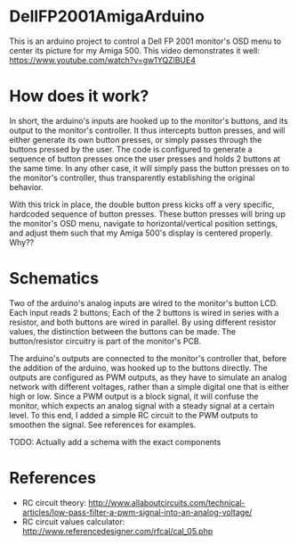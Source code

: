 # DellFP2001AmigaArduino
This is an arduino project to control a Dell FP 2001 monitor's OSD menu to center its picture for my Amiga 500. This video demonstrates it well: https://www.youtube.com/watch?v=gw1YQZlBUE4

# How does it work?

In short, the arduino's inputs are hooked up to the monitor's buttons, and its output to the monitor's controller. It thus intercepts button presses, and will either generate its own button presses, or simply passes through the buttons pressed by the user. The code is configured to generate a sequence of button presses once the user presses and holds 2 buttons at the same time. In any other case, it will simply pass the button presses on to the monitor's controller, thus transparently establishing the original behavior.

With this trick in place, the double button press kicks off a very specific, hardcoded sequence of button presses. These button presses will bring up the monitor's OSD menu, navigate to horizontal/vertical position settings, and adjust them such that my Amiga 500's display is centered properly. Why?? 

# Schematics

Two of the arduino's analog inputs are wired to the monitor's button LCD. Each input reads 2 buttons; Each of the 2 buttons is wired in series with a resistor, and both buttons are wired in parallel. By using different resistor values, the distinction between the buttons can be made. The button/resistor circuitry is part of the monitor's PCB.

The arduino's outputs are connected to the monitor's controller that,  before the addition of the arduino, was hooked up to the buttons directly. The outputs are configured as PWM outputs, as they have to simulate an analog network with different voltages, rather than a simple digital one that is either high or low. Since a PWM output is a block signal, it will confuse the monitor, which expects an analog signal with a steady signal at a certain level. To this end, I added a simple RC circuit to the PWM outputs to smoothen the signal. See references for examples.

TODO: Actually add a schema with the exact components

# References

* RC circuit theory: http://www.allaboutcircuits.com/technical-articles/low-pass-filter-a-pwm-signal-into-an-analog-voltage/
* RC circuit values calculator: http://www.referencedesigner.com/rfcal/cal_05.php
